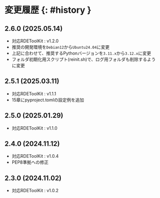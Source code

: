 <div class="page"></div>

# 変更履歴 {: #history }

## 2.6.0 (2025.05.14)

* 対応RDEToolKit :  v1.2.0
* 推奨の開発環境を`Debian12`から`Ubuntu24.04`に変更
* 上記に合わせて、推奨するPythonバージョンを`3.11.x`から`3.12.x`に変更
* フォルダ初期化用スクリプト(reinit.sh)で、ログ用フォルダも削除するように変更

## 2.5.1 (2025.03.11)

* 対応RDEToolKit :  v1.1.1
* 15章にpyproject.tomlの設定例を追加

## 2.5.0 (2025.01.29)

* 対応RDEToolKit :  v1.1.0
 
## 2.4.0 (2024.11.12)

* 対応RDEToolKit : v1.0.4
* PEP8準拠への修正

## 2.3.0 (2024.11.02)

* 対応RDEToolKit : v1.0.2
